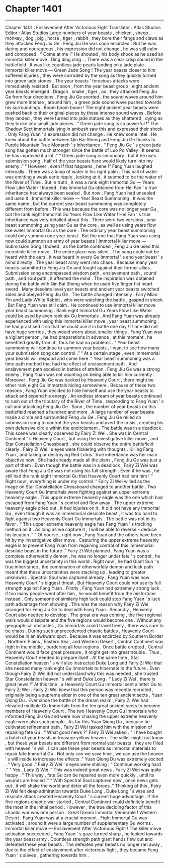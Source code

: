 
# Chapter 1401


---

Chapter 1401 : Enslavement After Victorious Fight
Translator :
Atlas Studios
Editor :
Atlas Studios
Large numbers of year beasts , chicken , sheep , monkey , dog , pig , horse , tiger , rabbit , they bore their fangs and claws as they attacked Feng Jiu Ge .
Feng Jiu Ge was soon encircled .
But he was daring and courageous , his expression did not change , he was still calm and composed .
“ Come at me !” He shouted , his body shook as he used an immortal killer move .
Ding ding ding …
There was a clear crisp sound in the battlefield .
It was like countless jade pearls landing on a jade plate .
Immortal killer move — Green Jade Song !
The year beasts closer to him suffered injuries , they were corroded by the song as they quickly turned into green jade stones .
The year beasts ’ ferocious attacks were immediately resisted .
But soon , from the year beast group , eight ancient year beasts emerged .
Dragon , snake , tiger , ox , they attacked Feng Jiu Ge from four directions .
Feng Jiu Ge snorted , the sound waves around him grew more intense , around him , a green jade sound wave pushed towards his surroundings .
Boom boom boom !
The eight ancient year beasts were pushed back to their original places by these intense sound waves .
Before they landed , they were turned into jade statues as they shattered , dying as they broke into small jade pieces .
“ Green jade song is so powerful !” The Shadow Sect immortals lying in ambush saw this and expressed their shock .
Only Fang Yuan ’ s expression did not change .
He knew some intel .
He knew about the battle between Qin Bai Sheng and Feng Jiu Ge thanks to Purple Mountain True Monarch ’ s inheritance .
“ Feng Jiu Ge ’ s green jade song has gotten much stronger since the battle of Luo Po Valley . It seems he has improved it a lot .”
“ Green jade song is secondary , but if he uses submission song , half of the year beasts here would likely turn into my enemy .”
“ However , even if that happens , hehe !”
Fang Yuan laughed internally .
There was a lump of water in his right palm .
This ball of water was emitting a weak eerie ripple , looking at it , it seemed to be the water of the River of Time .
But in truth , it was a rank eight Immortal Gu —
Years Flow Like Water !
Indeed , this Immortal Gu obtained from Hei Fan ’ s true inheritance had always been sealed .
But now , Fang Yuan had unsealed and used it .
Immortal killer move — Year Beast Summoning .
It was the same name , but the current year beast summoning was completely different from before . This was because the core was no longer year Gu , but the rank eight Immortal Gu Years Flow Like Water !
Hei Fan ’ s true inheritance was very detailed about this . There were two versions , year beast summoning using year Gu as the core , as well as using years flow like water Immortal Gu as the core .
The ordinary year beast summoning could only summon one year beast . But the one that Fang Yuan was using now could summon an army of year beasts !
Immortal killer move — Submission Song !
Indeed , as the battle continued , Feng Jiu Ge used this incredible killer move .
The entire place was silent .
The song could not be heard with the ears , it was heard in every Gu Immortal ’ s and year beast ’ s mind directly .
The year beast army went into chaos .
Because many year beasts submitted to Feng Jiu Ge and fought against their former allies .
Submission song encompassed wisdom path , enslavement path , sound path , and soul path , it affected the mind . The inspiration was obtained during the battle with Qin Bai Sheng when he used five finger fist heart sword .
Many desolate level year beasts and ancient year beasts switched sides and obeyed Feng Jiu Ge .
The battle changed intensely .
Fairy Miao Yin and Lady White Rabbit , who were watching the battle , gasped in shock .
But Fang Yuan was still calm .
He continued to use immortal killer move year beast summoning .
Rank eight Immortal Gu Years Flow Like Water could be used by even rank six Gu Immortals . And Fang Yuan was already experienced with using this immortal killer move , year beast summoning , he had practised it so that he could use it in battle one day !
If one did not have huge worries , they would worry about smaller things .
Fang Yuan was a vigilant person , he had preparations in advance , at this moment , he benefited greatly from it , thus he had no problems .
“ Year beast summoning will continue to summon year beasts , I want to see how many your submission song can control .”
“ At a certain stage , even immemorial year beasts will respond and come here .”
Year beast summoning was a time path method that had the effect of enslavement path .
And enslavement path excelled in battles of attrition .
Feng Jiu Ge was a strong enemy , Fang Yuan was not counting on being able to kill him currently . Moreover , Feng Jiu Ge was backed by Heavenly Court , there might be other rank eight Gu Immortals hiding somewhere .
Because of these two reasons , Fang Yuan decided to hide himself and use the year beasts to attack and expend his energy .
An endless stream of year beasts continued to rush out of the tributary of the River of Time , responding to Fang Yuan ’ s call and attacking Feng Jiu Ge .
Soon , the number of year beasts on this battlefield reached a hundred and more .
A large number of year beasts made a circle and surrounded Feng Jiu Ge .
Feng Jiu Ge relied on submission song to control the year beasts and avert the crisis , creating his own defensive circle within the encirclement .
The battle was in a deadlock .
This scene was clearly observed by Fairy Zi Wei .
She was in Central Continent ’ s Heavenly Court , but using the investigative killer move , and Star Constellation Chessboard , she could observe the entire battlefield clearly .
Fairy Zi Wei ’ s eyes were flickering with thoughts .
Killing Fang Yuan , and taking or destroying Red Lotus ’ true inheritance was her main objective now .
She had already made all the plans , Feng Jiu Ge was just a part of them .
Even though the battle was in a deadlock , Fairy Zi Wei was aware that Feng Jiu Ge was not using his full strength . Even if he was , he still had the rank eight Immortal Gu that Heavenly Court had lent him !
“ Right now , everything is under my control .” Fairy Zi Wei willed as the image on Star Constellation Chessboard changed to another battle .
Two Heavenly Court Gu Immortals were fighting against an upper extreme heavenly eagle .
This upper extreme heavenly eagle was the one which had escaped from Fang Yuan ’ s control and flew away .
The upper extreme heavenly eagle cried out , it had injuries on it .
It did not have any Immortal Gu , even though it was an immemorial desolate beast , it was too hard to fight against two Heavenly Court Gu Immortals .
The battle was not in its favor .
“ This upper extreme heavenly eagle has Fang Yuan ’ s tracking method on it . As long as we capture it , I will be able to reverse - deduce his location .”
“ Of course , right now , Fang Yuan and the others have been hit by my investigative killer move . Capturing the upper extreme heavenly eagle is to prevent Fang Yuan from regaining control of this immemorial desolate beast in the future .”
Fairy Zi Wei planned .
Fang Yuan was a complete otherworldly demon , he was no longer under fate ’ s control , he was the biggest uncertainty in this world .
Right now , he had Giant Sun ’ s true inheritance , the combination of otherworldly demon and luck path meant that these uncertainties were stacking up , leading to greater unknowns .
Spectral Soul was captured already , Fang Yuan was now Heavenly Court ’ s biggest threat .
But Heavenly Court could not use its full strength against Fang Yuan .
Firstly , Fang Yuan had extremely strong luck , if too many people went after him , he would benefit from the misfortune instead . Only someone of similarly high luck could stop Fang Yuan ’ s luck path advantage from showing .
This was the reason why Fairy Zi Wei arranged for Feng Jiu Ge to deal with Fang Yuan .
Secondly , Heavenly Court also needed to develop .
The great era was coming , the five regional walls would dissipate and the five regions would become one . Without any geographical obstacles , Gu Immortals could travel freely , there was sure to be chaos .
During such unprecedented chaotic battles , Heavenly Court would be in an awkward spot .
Because it was encircled by Southern Border , Northern Plains , Eastern Sea , and Western Desert , Central Continent was right in the middle , bordering all four regions .
Once battle erupted , Central Continent would face great pressure , it might get into great trouble .
Thus , Heavenly Court needed to prepare itself .
At the same time , Star Constellation heaven ’ s will also instructed Duke Long and Fairy Zi Wei that she needed many rank eight Gu Immortals to hibernate in the future .
Even though Fairy Zi Wei did not understand why this was needed , she trusted Star Constellation heaven ’ s will and Duke Long .
“ Lady Zi Wei , there is great news !” At this time , a Heavenly Court Gu Immortal sent a letter Gu to Fairy Zi Wei .
Fairy Zi Wei knew that this person was recently recruited , originally being a supreme elder in one of the ten great ancient sects , Yuan Qiong Du .
Ever since the battle of the dream realm , Fairy Zi Wei had elevated multiple Gu Immortals from the ten great ancient sects to become members of Heavenly Court .
The two Heavenly Court Gu Immortals who informed Feng Jiu Ge and were now chasing the upper extreme heavenly eagle were also such people .
As for this Yuan Qiong Du , because he cultivated refinement path , Fairy Zi Wei tasked him with the mission of repairing fate Gu .
“ What good news ?” Fairy Zi Wei asked .
“ I have bought a batch of year beasts in treasure yellow heaven . The seller might not know , but these year beasts are different from normal year beasts , they are filled with heaven ’ s will . I can use these year beasts as immortal materials to repair fate Immortal Gu . Not only can we save time , we can use the heaven ’ s will inside to increase the effects .” Yuan Qiong Du was extremely excited .
“ Very good .” Fairy Zi Wei ’ s eyes were shining : “ Continue working hard .”
“ Yes , Lady Zi Wei .”
This was indeed great news .
Fairy Zi Wei was quite happy .
“ This way , fate Gu can be repaired even more quickly , until its wounds are healed .”
“ With Spectral Soul captured now , once news gets out , it will shake the world and deter all the forces .”
Thinking of this , Fairy Zi Wei felt deep admiration towards Duke Long .
Duke Long ’ s wise and resolute attack created Heavenly Court ’ s current huge advantage .
If the five regions chaotic war started , Central Continent could definitely benefit the most in the initial period .
However , the true deciding factor of this chaotic war was one person .
Great Dream Immortal Venerable !
Western Desert .
Fang Yuan was at a crucial moment .
Fight Immortal Gu was activated , around it were a large number of supplementary Gu worms .
Immortal killer move — Enslavement After Victorious Fight !
The killer move activation succeeded , Fang Yuan ’ s gaze turned sharp , he looked towards the year beast army .
Countless strength path giant hands flew out and defeated these year beasts .
The defeated year beasts no longer ran away , due to the effect of enslavement after victorious fight , they became Fang Yuan ’ s slaves , gathering towards him .

---

